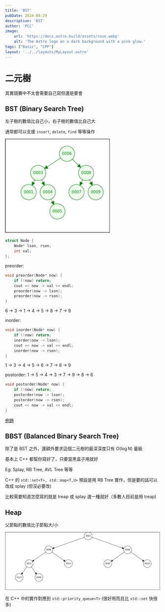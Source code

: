 ```yaml
---
title: 'BST'
pubDate: 2024-08-29
description: 'BST'
author: 'PCC'
image:
    url: 'https://docs.astro.build/assets/rose.webp'
    alt: 'The Astro logo on a dark background with a pink glow.'
tags: ["Basic", "CPP"]
layout: '../../layouts/MyLayout.astro'
---
```

# 二元樹
其實競賽中不太會需要自己寫但還是要會

## BST (Binary Search Tree)
左子樹的數值比自己小，右子樹的數值比自己大

通常都可以支援 `insert`, `delete`, `find` 等等操作

![A BST](../..//images/bst.png)
```cpp
struct Node {
    Node* lson, rson;
    int val;
};
```

preorder: 
```cpp
void preorder(Node* now) {
    if (!now) return;
    cout << now -> val << endl;
    preorder(now -> lson);
    preorder(now -> rson);
}
```
6 -> 3 -> 1 -> 4 -> 5 -> 8 -> 7 -> 9 <br>

inorder: 
```cpp
void inorder(Node* now) {
    if (!now) return;
    inorder(now -> lson);
    cout << now -> val << endl;
    inorder(now -> rson);
}
```
1 -> 3 -> 4 -> 5 -> 6 -> 7 -> 8 -> 9 <br>

postorder: 1 -> 5 -> 4 -> 3 -> 7 -> 9 -> 8 -> 6
```cpp
void postorder(Node* now) {
    if (!now) return;
    postorder(now -> lson);
    postorder(now -> rson);
    cout << now -> val << endl;
}
```

[例題](https://tioj.sprout.tw/problems/47)

## BBST (Balanced Binary Search Tree)
除了是 BST 之外，還額外要求這個二元樹的最深深度只有 $O(\log N)$ 量級

基本上 C++ 都幫你寫好了，只要當黑盒子用就好

Eg: Splay, RB Tree, AVL Tree 等等

C++ 的 `std::set<T>, std::map<T,U>` 預設是用 RB Tree 實作，但是要的話可以改成 splay (但沒必要改)

比較需要知道怎麼寫的就是 treap 或 splay 選一種就好（多數人目前是用 treap)

## Heap
父節點的數值比子節點大/小

![A Heap](../../images/heap.png)

在 C++ 中的實作對應到 `std::priority_queue<T>` (很好用而且比 `std::set` 快很多)

